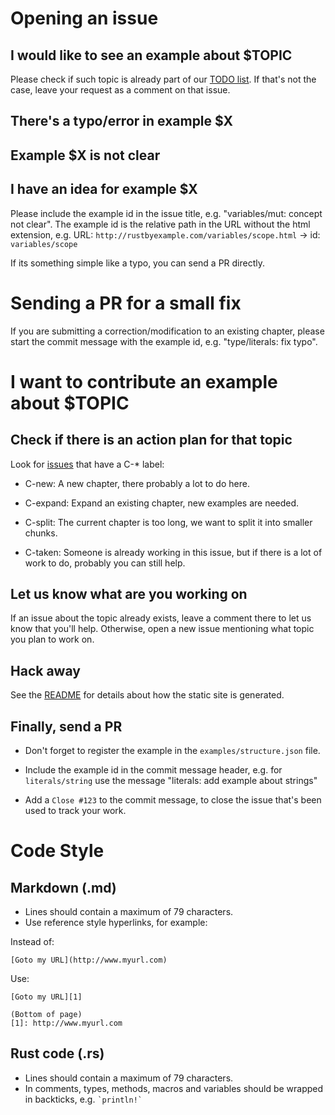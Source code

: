 # Opening an issue

## I would like to see an example about $TOPIC

Please check if such topic is already part of our
[TODO list][issues-all]. If that's
not the case, leave your request as a comment on that issue.

## There's a typo/error in example $X
## Example $X is not clear
## I have an idea for example $X

Please include the example id in the issue title, e.g. "variables/mut: concept
not clear". The example id is the relative path in the URL without the html
extension, e.g. URL: `http://rustbyexample.com/variables/scope.html` -> id:
`variables/scope`

If its something simple like a typo, you can send a PR directly.

# Sending a PR for a small fix

If you are submitting a correction/modification to an existing chapter, please
start the commit message with the example id, e.g. "type/literals: fix typo".

# I want to contribute an example about $TOPIC

## Check if there is an action plan for that topic

Look for
[issues][issues-open]
that have a C-* label:

* C-new: A new chapter, there probably a lot to do here.

* C-expand: Expand an existing chapter, new examples are needed.

* C-split: The current chapter is too long, we want to split it into smaller
  chunks.

* C-taken: Someone is already working in this issue, but if there is a lot of
  work to do, probably you can still help.

## Let us know what are you working on

If an issue about the topic already exists, leave a comment there to let us
know that you'll help. Otherwise, open a new issue mentioning what topic you
plan to work on.

## Hack away

See the [README][readme] for details about how the static site is generated.

## Finally, send a PR

* Don't forget to register the example in the `examples/structure.json` file.

* Include the example id in the commit message header, e.g. for
  `literals/string` use the message "literals: add example about strings"

* Add a `Close #123` to the commit message, to close the issue that's been used
  to track your work.

# Code Style

## Markdown (.md)

* Lines should contain a maximum of 79 characters.
* Use reference style hyperlinks, for example:

Instead of:

    [Goto my URL](http://www.myurl.com)

Use:

    [Goto my URL][1]

    (Bottom of page)
    [1]: http://www.myurl.com

## Rust code (.rs)

* Lines should contain a maximum of 79 characters.
* In comments, types, methods, macros and variables should be wrapped in
  backticks, e.g. ``` `println!` ```

[issues-all]: https://github.com/rust-lang/rust-by-example/issues/
[issues-open]: https://github.com/rust-lang/rust-by-example/issues?labels=&page=1&state=open
[readme]: README.md
